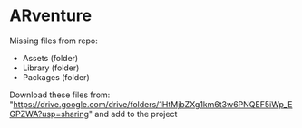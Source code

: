 # ARventure

Missing files from repo:
- Assets (folder)
- Library (folder)
- Packages (folder)

Download these files from: "https://drive.google.com/drive/folders/1HtMjbZXg1km6t3w6PNQEF5iWp_EGPZWA?usp=sharing"
and add to the project
